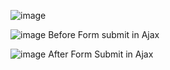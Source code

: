 ![image](https://github.com/user-attachments/assets/d2859948-f4b0-4982-a8b2-9c06cfdcb13b)


![image](https://github.com/user-attachments/assets/d8c99136-12b1-4bb9-82a6-561223426041)
Before Form submit in Ajax

![image](https://github.com/user-attachments/assets/21ee4531-cf32-479b-ad06-5e8fcd9e63e8)
After Form Submit in Ajax


